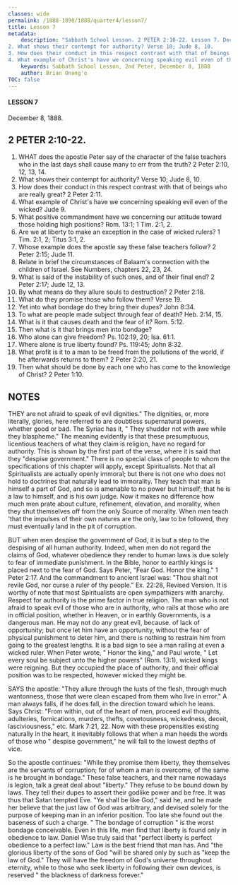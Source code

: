 ```yaml
---
classes: wide
permalink: /1888-1890/1888/quarter4/lesson7/
title: Lesson 7
metadata:
    description: "Sabbath School Lesson. 2 PETER 2:10-22. Lesson 7. December 8, 1888. 1. WHAT does the apostle Peter say of the character of the false teachers who in the last days shall cause many to err from the truth? 2 Peter 2:10, 12, 13, 14.
2. What shows their contempt for authority? Verse 10; Jude 8, 10.
3. How does their conduct in this respect contrast with that of beings who are really great? 2 Peter 2:11.
4. What example of Christ's have we concerning speaking evil even of the wicked? Jude 9."
    keywords: Sabbath School Lesson, 2nd Peter, December 8, 1888
    author: Brian Onang'o
TOC: false
---
```


#### LESSON 7

December 8, 1888.

## 2 PETER 2:10-22.

1. WHAT does the apostle Peter say of the character of the false teachers who in the last days shall cause many to err from the truth? 2 Peter 2:10, 12, 13, 14.
2. What shows their contempt for authority? Verse 10; Jude 8, 10.
3. How does their conduct in this respect contrast with that of beings who are really great? 2 Peter 2:11.
4. What example of Christ's have we concerning speaking evil even of the wicked? Jude 9.
5. What positive commandment have we concerning our attitude toward those holding high positions? Rom. 13:1; 1 Tim. 2:1, 2.
6. Are we at liberty to make an exception in the case of wicked rulers? 1 Tim. 2:1, 2; Titus 3:1, 2.
7. Whose example does the apostle say these false teachers follow? 2 Peter 2:15; Jude 11.
8. Relate in brief the circumstances of Balaam's connection with the children of Israel. See Numbers, chapters 22, 23, 24.
9. What is said of the instability of such ones, and of their final end? 2 Peter 2:17; Jude 12, 13.
10. By what means do they allure souls to destruction? 2 Peter 2:18.
11. What do they promise those who follow them? Verse 19.
12. Yet into what bondage do they bring their dupes? John 8:34.
13. To what are people made subject through fear of death? Heb. 2:14, 15.
14. What is it that causes death and the fear of it? Rom. 5:12.
15. Then what is it that brings men into bondage?
16. Who alone can give freedom? Ps. 102:19, 20; Isa. 61:1.
17. Where alone is true liberty found? Ps. 119:45; John 8:32.
18. What profit is it to a man to be freed from the pollutions of the world, if he afterwards returns to them? 2 Peter 2:20, 21.
19. Then what should be done by each one who has come to the knowledge of Christ? 2 Peter 1:10.

## NOTES

THEY are not afraid to speak of evil dignities." The dignities, or, more literally, glories, here referred to are doubtless supernatural powers, whether good or bad. The Syriac has it, " They shudder not with awe while they blaspheme." The meaning evidently is that these presumptuous, licentious teachers of what they claim is religion, have no regard for authority. This is shown by the first part of the verse, where it is said that they "despise government." There is no special class of people to whom the specifications of this chapter will apply, except Spiritualists. Not that all Spiritualists are actually openly immoral; but there is not one who does not hold to doctrines that naturally lead to immorality. They teach that man is himself a part of God, and so is amenable to no power but himself; that he is a law to himself, and is his own judge. Now it makes no difference how much men prate about culture, refinement, elevation, and morality, when they shut themselves off from the only Source of morality. When men teach 'that the impulses of their own natures are the only, law to be followed, they must eventually land in the pit of corruption.

BUT when men despise the government of God, it is but a step to the despising of all human authority. Indeed, when men do not regard the claims of God, whatever obedience they render to human laws is due solely to fear of immediate punishment. In the Bible, honor to earthly kings is placed next to the fear of God. Says Peter, "Fear God. Honor the king." 1 Peter 2:17. And the commandment to ancient Israel was: "Thou shalt not revile God, nor curse a ruler of thy people." Ex. 22:28, Revised Version. It is worthy of note that most Spiritualists are open sympathizers with anarchy. Respect for authority is the prime factor in true religion. The man who is not afraid to speak evil of those who are in authority, who rails at those who are in official position, whether in Heaven, or in earthly Governments, is a dangerous man. He may not do any great evil, because. of lack of opportunity; but once let him have an opportunity, without the fear of physical punishment to deter him, and there is nothing to restrain him from going to the greatest lengths. It is a bad sign to see a man railing at even a wicked ruler. When Peter wrote, " Honor the king," and Paul wrote, " Let every soul be subject unto the higher powers" (Rom. 13:1), wicked kings were reigning. But they occupied the place of authority, and their official position was to be respected, however wicked they might be.

SAYS the apostle: "They allure through the lusts of the flesh, through much wantonness, those that were clean escaped from them who live in error." A man always falls, if he does fall, in the direction toward which he leans. Says Christ: "From within, out of the heart of men, proceed evil thoughts, adulteries, fornications, murders, thefts, covetousness, wickedness, deceit, lasciviousness," etc. Mark 7:21, 22. Now with these propensities existing naturally in the heart, it inevitably follows that when a man heeds the words of those who " despise government," he will fall to the lowest depths of vice. 

So the apostle continues: "While they promise them liberty, they themselves are the servants of corruption; for of whom a man is overcome, of the same is he brought in bondage." These false teachers, and their name nowadays is legion, talk a great deal about "liberty." They refuse to be bound down by laws. They tell their dupes to assert their godlike power and be free. It was thus that Satan tempted Eve. "Ye shall be like God," said he, and he made her believe that the just law of God was arbitrary, and devised solely for the purpose of keeping man in an inferior position. Too late she found out the baseness of such a charge. " The bondage of corruption " is the worst bondage conceivable. Even in this life, men find that liberty is found only in obedience to law. Daniel Wise truly said that "perfect liberty is perfect obedience to a perfect law." Law is the best friend that man has. And "the glorious liberty of the sons of God "will be shared only by such as "keep the law of God." They will have the freedom of God's universe throughout eternity, while to those who seek liberty in following their own devices, is reserved " the blackness of darkness forever."
